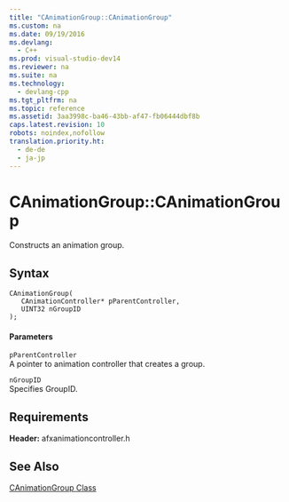 ```yaml
---
title: "CAnimationGroup::CAnimationGroup"
ms.custom: na
ms.date: 09/19/2016
ms.devlang: 
  - C++
ms.prod: visual-studio-dev14
ms.reviewer: na
ms.suite: na
ms.technology: 
  - devlang-cpp
ms.tgt_pltfrm: na
ms.topic: reference
ms.assetid: 3aa3998c-ba46-43bb-af47-fb06444dbf8b
caps.latest.revision: 10
robots: noindex,nofollow
translation.priority.ht: 
  - de-de
  - ja-jp
---
```

# CAnimationGroup::CAnimationGroup
Constructs an animation group.  
  
## Syntax  
  
```  
CAnimationGroup(  
   CAnimationController* pParentController,  
   UINT32 nGroupID  
);  
```  
  
#### Parameters  
 `pParentController`  
 A pointer to animation controller that creates a group.  
  
 `nGroupID`  
 Specifies GroupID.  
  
## Requirements  
 **Header:** afxanimationcontroller.h  
  
## See Also  
 [CAnimationGroup Class](../vs140/CAnimationGroup-Class.md)